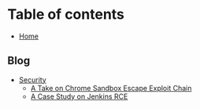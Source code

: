 # Table of contents

* [Home](README.md)

## Blog

* [Security](blog/security/README.md)
  * [A Take on Chrome Sandbox Escape Exploit Chain](blog/security/chrome-sandbox-escape.md)
  * [A Case Study on Jenkins RCE](blog/security/untitled.md)

